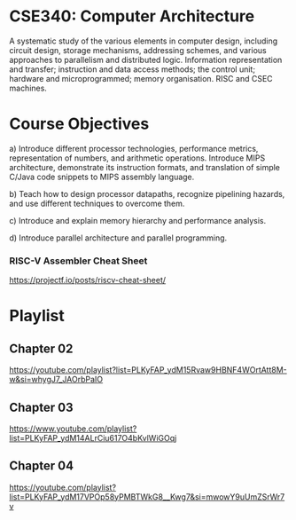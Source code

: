 # CSE340: Computer Architecture

<p>A systematic study of the various elements in computer design, including circuit design, storage mechanisms, addressing schemes, and various approaches to parallelism and distributed logic. Information representation and transfer; instruction and data access methods; the control unit; hardware and microprogrammed; memory organisation. RISC and CSEC machines.</p>

# Course Objectives

a) Introduce different processor technologies, performance metrics, representation of numbers, and arithmetic operations. Introduce MIPS architecture, demonstrate its instruction formats, and translation of simple C/Java code snippets to MIPS assembly language.

b) Teach how to design processor datapaths, recognize pipelining hazards, and use different techniques to overcome them.

c) Introduce and explain memory hierarchy and performance analysis.

d) Introduce parallel architecture and parallel programming.

### RISC-V Assembler Cheat Sheet
https://projectf.io/posts/riscv-cheat-sheet/

# Playlist

## Chapter 02
https://youtube.com/playlist?list=PLKyFAP_ydM15Rvaw9HBNF4WOrtAtt8M-w&si=whygJ7_JAOrbPaIO

## Chapter 03
https://www.youtube.com/playlist?list=PLKyFAP_ydM14ALrCiu617O4bKvlWiGOqj

## Chapter 04
https://youtube.com/playlist?list=PLKyFAP_ydM17VPOp58yPMBTWkG8__Kwg7&si=mwowY9uUmZSrWr7v
